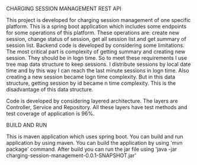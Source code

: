 CHARGING SESSION MANAGEMENT REST API

This project is developed for charging session management of one specific platform.
This is a spring boot application which includes some endpoints for some operations of this platform.
These operations are: create new session, change status of session, get all session list and get summary of session list.
Backend code is developed by considering some limitations.
The most critical part is complexity of  getting summary and creating new session. They should be in logn time.
So to meet these requirements I use tree map data structure to keep sessions. I distribute sessions by local date time and by this way I can reach the last minute sessions in logn time. Also creating a new session became logn time complexity.
But in this data structure, getting session by id became n time complexity. This is the disadvantage of this data structure. 

Code is developed by considering layered architecture. The layers are Controller, Service and Repository.
All these layers have test methods and test coverage of application is 96%.

BUILD AND RUN

This is maven application which uses spring boot. You can build and run application by using maven.
You can build the application by using 'mvn package' command.
After build you can run the jar file using 'java -jar charging-session-management-0.0.1-SNAPSHOT.jar' 

